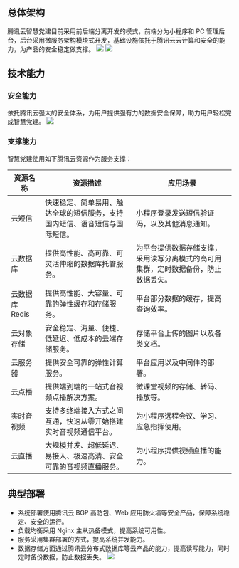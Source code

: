 ## 总体架构

腾讯云智慧党建目前采用前后端分离开发的模式，前端分为小程序和 PC 管理后台，后台采用微服务架构模块式开发，基础设施依托于腾讯云云计算和安全的能力，为产品的安全稳定做支撑。
![](https://main.qcloudimg.com/raw/f4f23b8ef3de2568697cced586938e31.png)
![](https://main.qcloudimg.com/raw/82956e9e6bed41531fcaed0cff70cb63.png)

## 技术能力
### 安全能力
依托腾讯云强大的安全体系，为用户提供强有力的数据安全保障，助力用户轻松完成智慧党建。
![](https://main.qcloudimg.com/raw/d39c81692e1f1d6c5c513300ea035d66.png)

### 支撑能力
智慧党建使用如下腾讯云资源作为服务支撑：

| 资源名称 | 资源描述 | 应用场景 |
|---------|---------|---------|
| 云短信 | 快速稳定、简单易用、触达全球的短信服务，支持国内短信、语音短信与国际短信。 | 小程序登录发送短信验证码，以及其他消息通知。|
| 云数据库 | 提供高性能、高可靠、可灵活伸缩的数据库托管服务。|为平台提供数据存储支撑，采用读写分离模式的高可用集群，定时数据备份，防止数据丢失。|
|云数据库 Redis|提供高性能、大容量、可靠的弹性缓存和存储服务。|平台部分数据的缓存，提高查询效率。|
|云对象存储|安全稳定、海量、便捷、低延迟、低成本的云端存储服务。|存储平台上传的图片以及各类文档。|
|云服务器|提供安全可靠的弹性计算服务。|平台应用以及中间件的部署。|
|云点播|提供端到端的一站式音视频点播解决方案。|微课堂视频的存储、转码、播放等。|
|实时音视频|支持多终端接入方式之间互通，快速从零开始搭建实时音视频通信平台。|为小程序远程会议、学习、应急指挥使用。|
|云直播|大规模并发、超低延迟、易接入、极速高清、安全可靠的音视频直播服务。|为小程序提供视频直播的能力。|

## 典型部署
- 系统部署使用腾讯云 BGP 高防包、Web 应用防火墙等安全产品，保障系统稳定、安全的运行。
- 负载均衡采用 Nginx 主从热备模式，提高系统可用性。
-	服务采用集群部署的方式，提高系统并发能力。
-	数据存储方面通过腾讯云分布式数据库等云产品的能力，提高读写能力，同时定时备份数据，防止数据丢失。
![](https://main.qcloudimg.com/raw/b47770f3ff0a48bc396785f4118ddaca.png)
